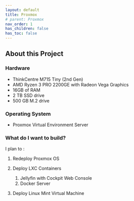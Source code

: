 ```yaml
---
layout: default
title: Proxmox
# parent: Proxmox
nav_order: 1
has_children: false
has_toc: false
---
```


## About this Project

### Hardware

- ThinkCentre M715 Tiny (2nd Gen)  
- AMD Ryzen 3 PRO 2200GE with Radeon Vega Graphics  
- 16GB of RAM  
- 2 TB SSD drive
- 500 GB M.2 drive

### Operating System

- Proxmox Virtual Environment Server

### What do I want to build?

I plan to :

1. Redeploy Proxmox OS  

2. Deploy LXC Containers
   1. Jellyfin with Cockpit Web Console  
   2. Docker Server

3. Deploy Linux Mint Virtual Machine